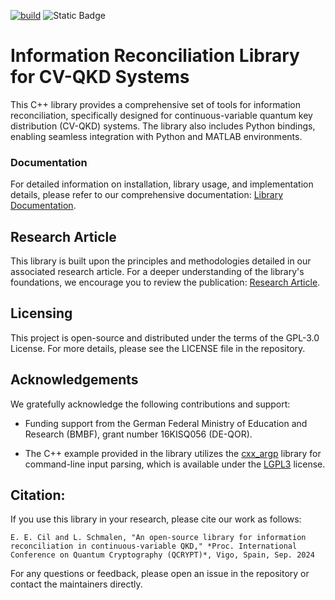 [![build](https://github.com/erdemeray/IR_for_CVQKD/actions/workflows/main.yml/badge.svg)](https://github.com/erdemeray/IR_for_CVQKD/actions/workflows/main.yml) ![Static Badge](https://img.shields.io/badge/doc-avaliable-blue?link=https%3A%2F%2Finformation-reconciliation-for-cv-qkd.readthedocs.io%2Fen%2Flatest%2F)


# Information Reconciliation Library for CV-QKD Systems

This C++ library provides a comprehensive set of tools for information reconciliation, specifically designed for continuous-variable quantum key distribution (CV-QKD) systems. The library also includes Python bindings, enabling seamless integration with Python and MATLAB environments.

### Documentation

For detailed information on installation, library usage, and implementation details, please refer to our comprehensive documentation: [Library Documentation](https://information-reconciliation-for-cv-qkd.readthedocs.io/).

## Research Article

This library is built upon the principles and methodologies detailed in our associated research article. For a deeper understanding of the library's foundations, we encourage you to review the publication:
[Research Article](https://arxiv.org/abs/2408.00569). 

## Licensing

This project is open-source and distributed under the terms of the GPL-3.0 License. For more details, please see the LICENSE file in the repository.

## Acknowledgements

We gratefully acknowledge the following contributions and support:

- Funding support from the German Federal Ministry of Education and Research (BMBF), grant number 16KISQ056 (DE-QOR).

- The C++ example provided in the library utilizes the [cxx_argp](https://github.com/pboettch/cxx_argp) library for command-line input parsing, which is available under the [LGPL3](https://www.gnu.org/licenses/lgpl-3.0.html) license. 


## Citation:

If you use this library in your research, please cite our work as follows:
```
E. E. Cil and L. Schmalen, "An open-source library for information reconciliation in continuous-variable QKD," *Proc. International Conference on Quantum Cryptography (QCRYPT)*, Vigo, Spain, Sep. 2024
```

For any questions or feedback, please open an issue in the repository or contact the maintainers directly.
